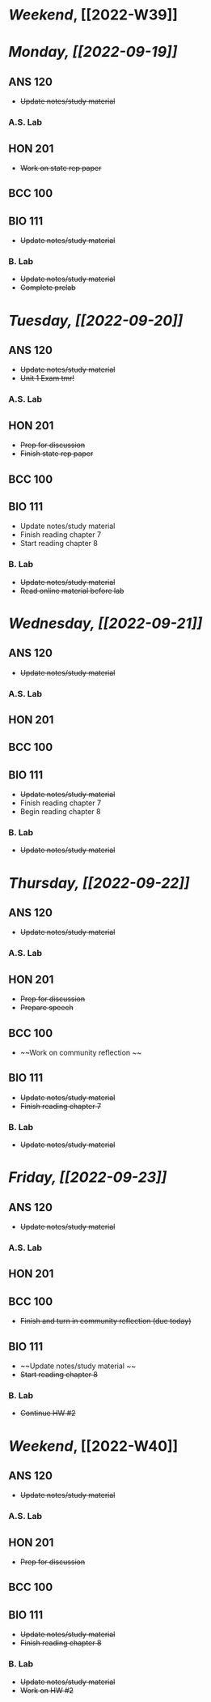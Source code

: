 # *Weekend*, [[2022-W39]] 
# *Monday, [[2022-09-19]]* 
## ANS 120
- ~~Update notes/study material~~
### A.S. Lab

## HON 201
- ~~Work on state rep paper~~
## BCC 100

## BIO 111
- ~~Update notes/study material~~
### B. Lab
- ~~Update notes/study material~~
- ~~Complete prelab~~
# *Tuesday, [[2022-09-20]]*
## ANS 120
- ~~Update notes/study material~~
- ~~Unit 1 Exam tmr!~~
### A.S. Lab
## HON 201
- ~~Prep for discussion~~
- ~~Finish state rep paper~~
## BCC 100

## BIO 111
- Update notes/study material
- Finish reading chapter 7
- Start reading chapter 8
### B. Lab
- ~~Update notes/study material~~
- ~~Read online material before lab~~
# *Wednesday, [[2022-09-21]]*
## ANS 120
- ~~Update notes/study material~~
### A.S. Lab

## HON 201

## BCC 100

## BIO 111
- ~~Update notes/study material~~
- Finish reading chapter 7
- Begin reading chapter 8
### B. Lab
- ~~Update notes/study material~~
# *Thursday, [[2022-09-22]]*
## ANS 120
- ~~Update notes/study material~~
### A.S. Lab

## HON 201
- ~~Prep for discussion~~
- ~~Prepare speech~~
## BCC 100
- ~~Work on community reflection ~~
## BIO 111
- ~~Update notes/study material~~
- ~~Finish reading chapter 7~~
### B. Lab
- ~~Update notes/study material~~
# *Friday, [[2022-09-23]]*
## ANS 120
- ~~Update notes/study material~~
### A.S. Lab

## HON 201

## BCC 100
- ~~Finish and turn in community reflection (due today)~~
## BIO 111
- ~~Update notes/study material ~~
- ~~Start reading chapter 8~~
### B. Lab
- ~~Continue HW #2~~
# *Weekend*, [[2022-W40]]
## ANS 120
- ~~Update notes/study material~~
### A.S. Lab

## HON 201
- ~~Prep for discussion~~
## BCC 100

## BIO 111
- ~~Update notes/study material~~
- ~~Finish reading chapter 8~~
### B. Lab
- ~~Update notes/study material~~
- ~~Work on HW #2~~